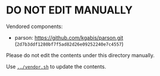 # DO NOT EDIT MANUALLY

Vendored components:
* parson: https://github.com/kgabis/parson.git (`2d7b3ddf1280bf7f5ad82d26e09252240e7c4557`)

Please do not edit the contents under this directory manually.

Use [`../vendor.sh`](../vendor.sh) to update the contents.
